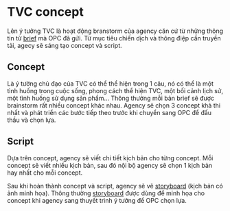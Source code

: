 # TVC concept
Lên ý tưởng TVC là hoạt động branstorm của agency căn cứ từ những thông tin từ [brief](./brief.md) mà OPC đã gửi. Từ mục tiêu chiến dịch và thông điệp cần truyền tải, agecy sẽ sáng tạo concept và script.
## Concept
Là ý tưởng chủ đạo của TVC có thể thể hiện trong 1 câu, nó có thể là một tình huống trong cuộc sống, phong cách thể hiện TVC, một bối cảnh lịch sử, một tình huống sử dụng sản phẩm... Thông thường mỗi bản brief sẽ được brainstorm rất nhiều concept khác nhau. Agency sẽ chọn 3 concept khả thi nhất và phát triển các bước tiếp theo trước khi chuyển sang OPC để đấu thầu và chọn lựa. 
## Script
Dựa trên concept, agency sẽ viết chi tiết kịch bản cho từng concept. Mỗi concept sẽ viết nhiều kịch bản, sau đó nội bộ agency sẽ chọn 1 kịch bản hay nhất cho mỗi concept.

Sau khi hoàn thành concept và script, agency sẽ vẽ [storyboard](./storyboard.md) (kịch bản có ảnh minh họa). Thông thường [storyboard](./storyboard.md) được dùng để minh họa cho concept khi agency sang thuyết trình ý tưởng để OPC chọn lựa. 
